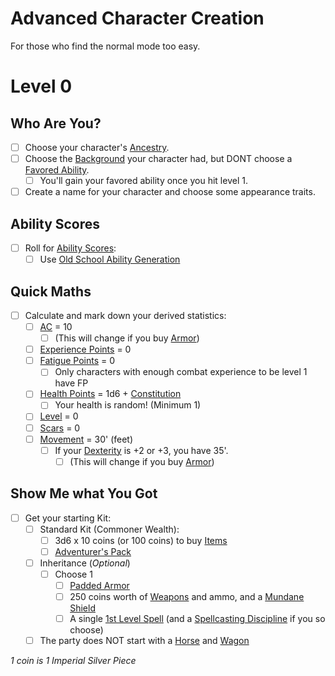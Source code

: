 # Advanced Character Creation

For those who find the normal mode too easy.

# Level 0

## Who Are You?

- [ ] Choose your character's [Ancestry](../../Player%20Characters/Ancenstries/Ancestry.md).
- [ ] Choose the [Background](../../Player%20Characters/Backgrounds/Background.md) your character had, but DONT choose a [Favored Ability](../../Player%20Characters/Backgrounds/Favored%20Ability.md).
	- [ ] You'll gain your favored ability once you hit level 1.
- [ ] Create a name for your character and choose some appearance traits.

## Ability Scores

- [ ] Roll for [Ability Scores](../../Player%20Characters/The%20Ability%20Scores/Ability%20Scores.md):
	- [ ] Use [Old School Ability Generation](Old%20School%20Ability%20Generation.md)

## Quick Maths

- [ ] Calculate and mark down your derived statistics:
	- [ ] [AC](../../Player%20Characters/Derived%20Statistics/Armor%20Class.md) = 10
		- [ ] (This will change if you buy [Armor](../../Items%20and%20Gear/Armor/Armor.md))
	- [ ] [Experience Points](../../Player%20Characters/Derived%20Statistics/Experience%20Points.md) = 0
	- [ ] [Fatigue Points](../../Player%20Characters/Derived%20Statistics/Fatigue%20Points.md) = 0
		- [ ] Only characters with enough combat experience to be level 1 have FP
	- [ ] [Health Points](../../Player%20Characters/Derived%20Statistics/Health%20Points.md) = 1d6 + [Constitution](../../Player%20Characters/The%20Ability%20Scores/Constitution.md)
		- [ ] Your health is random! (Minimum 1)
	- [ ] [Level](../../Player%20Characters/Derived%20Statistics/Level.md) = 0
	- [ ] [Scars](../../Player%20Characters/Derived%20Statistics/Scars.md) = 0
	- [ ] [Movement](../../Game%20Procedures/Combat/Movement.md) = 30' (feet)
		- [ ] If your [Dexterity](../../Player%20Characters/The%20Ability%20Scores/Dexterity.md) is +2 or +3, you have 35'.
			- [ ] (This will change if you buy [Armor](../../Items%20and%20Gear/Armor/Armor.md))

## Show Me what You Got

- [ ] Get your starting Kit:
	- [ ] Standard Kit (Commoner Wealth):
		- [ ] 3d6 x 10 coins (or 100 coins) to buy [Items](../../Items%20and%20Gear/Items.md)
		- [ ] [Adventurer's Pack](../../Items%20and%20Gear/Gear/100%20Coins/Adventurer's%20Pack.md)
	- [ ] Inheritance (*Optional*)
		- [ ] Choose 1
			- [ ] [Padded Armor](../../Items%20and%20Gear/Armor/Mundane%20Armor/Padded%20Armor.md)
			- [ ] 250 coins worth of [Weapons](../../Items%20and%20Gear/Weapons/Weapons.md) and ammo, and a [Mundane Shield](../../Items%20and%20Gear/Armor/Mundane%20Armor/Mundane%20Shield.md)
			- [ ] A single [1st Level Spell](../../Magic/Spells/Spells%20by%20Level/Level%201/1st%20Level%20Spells.md) (and a [Spellcasting Discipline](../../Magic/Spellcasting/Spellcasting%20Disciplines/{Spellcasting%20Disciplines}.md) if you so choose)
	- [ ] The party does NOT start with a [Horse](../../Items%20and%20Gear/Gear/250%20Coins/Horse,%20Draft.md) and [Wagon](../../Items%20and%20Gear/Gear/250%20Coins/Wagon.md)

*1 coin is 1 Imperial Silver Piece*
